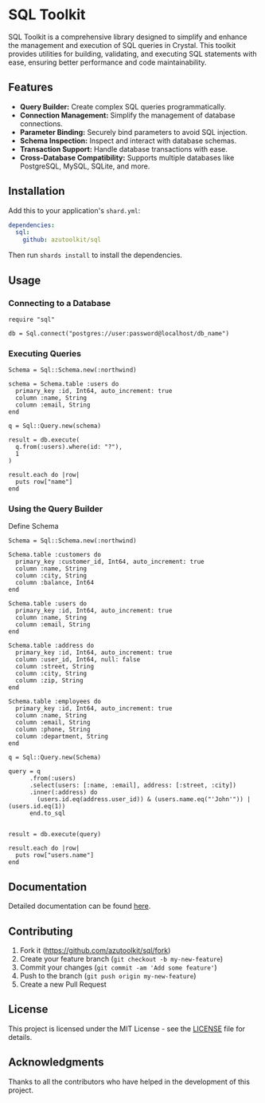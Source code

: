 # SQL Toolkit

SQL Toolkit is a comprehensive library designed to simplify and enhance the management and execution of SQL queries in Crystal. This toolkit provides utilities for building, validating, and executing SQL statements with ease, ensuring better performance and code maintainability.

## Features

- **Query Builder:** Create complex SQL queries programmatically.
- **Connection Management:** Simplify the management of database connections.
- **Parameter Binding:** Securely bind parameters to avoid SQL injection.
- **Schema Inspection:** Inspect and interact with database schemas.
- **Transaction Support:** Handle database transactions with ease.
- **Cross-Database Compatibility:** Supports multiple databases like PostgreSQL, MySQL, SQLite, and more.

## Installation

Add this to your application's `shard.yml`:

```yaml
dependencies:
  sql:
    github: azutoolkit/sql
```

Then run `shards install` to install the dependencies.

## Usage

### Connecting to a Database

```crystal
require "sql"

db = Sql.connect("postgres://user:password@localhost/db_name")
```

### Executing Queries

```crystal
Schema = Sql::Schema.new(:northwind)

schema = Schema.table :users do
  primary_key :id, Int64, auto_increment: true
  column :name, String
  column :email, String
end

q = Sql::Query.new(schema)

result = db.execute(
  q.from(:users).where(id: "?"),
  1
)

result.each do |row|
  puts row["name"]
end
```

### Using the Query Builder

Define Schema

```crystal
Schema = Sql::Schema.new(:northwind)

Schema.table :customers do
  primary_key :customer_id, Int64, auto_increment: true
  column :name, String
  column :city, String
  column :balance, Int64
end

Schema.table :users do
  primary_key :id, Int64, auto_increment: true
  column :name, String
  column :email, String
end

Schema.table :address do
  primary_key :id, Int64, auto_increment: true
  column :user_id, Int64, null: false
  column :street, String
  column :city, String
  column :zip, String
end

Schema.table :employees do
  primary_key :id, Int64, auto_increment: true
  column :name, String
  column :email, String
  column :phone, String
  column :department, String
end
```

```crystal
q = Sql::Query.new(Schema)

query = q
      .from(:users)
      .select(users: [:name, :email], address: [:street, :city])
      .inner(:address) do
        (users.id.eq(address.user_id)) & (users.name.eq("'John'")) | (users.id.eq(1))
      end.to_sql


result = db.execute(query)

result.each do |row|
  puts row["users.name"]
end
```

## Documentation

Detailed documentation can be found [here](https://github.com/azutoolkit/sql/wiki).

## Contributing

1. Fork it (<https://github.com/azutoolkit/sql/fork>)
2. Create your feature branch (`git checkout -b my-new-feature`)
3. Commit your changes (`git commit -am 'Add some feature'`)
4. Push to the branch (`git push origin my-new-feature`)
5. Create a new Pull Request

## License

This project is licensed under the MIT License - see the [LICENSE](LICENSE) file for details.

## Acknowledgments

Thanks to all the contributors who have helped in the development of this project.
